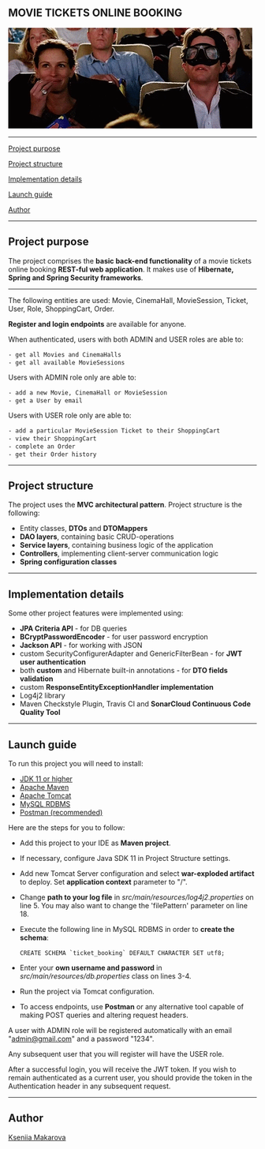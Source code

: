 ## MOVIE TICKETS ONLINE BOOKING

![Header Image](src/main/resources/cinema.gif)

---

[Project purpose](#project-purpose)

[Project structure](#project-structure)

[Implementation details](#implementation-details)

[Launch guide](#launch-guide)

[Author](#author)

---
## Project purpose

The project comprises the **basic back-end functionality** of a movie tickets online booking **REST-ful web application**.
It makes use of **Hibernate, Spring and Spring Security frameworks**.

---

The following entities are used: Movie, CinemaHall, MovieSession, Ticket, User, Role, ShoppingCart, Order.

**Register and login endpoints** are available for anyone.

When authenticated, users with both ADMIN and USER roles are able to:

    - get all Movies and CinemaHalls
    - get all available MovieSessions

Users with ADMIN role only are able to:

    - add a new Movie, CinemaHall or MovieSession
    - get a User by email

Users with USER role only are able to:

    - add a particular MovieSession Ticket to their ShoppingCart
    - view their ShoppingCart
    - complete an Order
    - get their Order history

---
## Project structure

The project uses the **MVC architectural pattern**. Project structure is the following:

- Entity classes, **DTOs** and **DTOMappers**
- **DAO layers**, containing basic CRUD-operations
- **Service layers**, containing business logic of the application
- **Controllers**, implementing client-server communication logic
- **Spring configuration classes**

---
## Implementation details

Some other project features were implemented using:
- **JPA Criteria API** - for DB queries
- **BCryptPasswordEncoder** - for user password encryption
- **Jackson API** - for working with JSON
- custom SecurityConfigurerAdapter and GenericFilterBean - for **JWT user authentication**
- both **custom** and Hibernate built-in annotations - for **DTO fields validation**
- custom **ResponseEntityExceptionHandler implementation**
- Log4j2 library
- Maven Checkstyle Plugin, Travis CI and **SonarCloud Continuous Code Quality Tool**

---
## Launch guide

To run this project you will need to install:

- [JDK 11 or higher](https://www.oracle.com/java/technologies/javase-jdk11-downloads.html)
- [Apache Maven](https://maven.apache.org/download.cgi)
- [Apache Tomcat](https://tomcat.apache.org/download-90.cgi)
- [MySQL RDBMS](https://dev.mysql.com/downloads/installer)
- [Postman (recommended)](https://www.postman.com/downloads)

Here are the steps for you to follow:

- Add this project to your IDE as **Maven project**.
- If necessary, configure Java SDK 11 in Project Structure settings.
- Add new Tomcat Server configuration and select **war-exploded artifact** to deploy. Set **application context** parameter to "/".
- Change **path to your log file** in _src/main/resources/log4j2.properties_ on line 5. You may also want to change the 'filePattern' parameter on line 18.
- Execute the following line in MySQL RDBMS in order to **create the schema**: 

      CREATE SCHEMA `ticket_booking` DEFAULT CHARACTER SET utf8;
- Enter your **own username and password** in _src/main/resources/db.properties_ class on lines 3-4.
- Run the project via Tomcat configuration.
- To access endpoints, use **Postman** or any alternative tool capable of making POST queries and altering request headers.

A user with ADMIN role will be registered automatically with an email "admin@gmail.com" and a password "1234".

Any subsequent user that you will register will have the USER role.

After a successful login, you will receive the JWT token. If you wish to remain authenticated as a current user, you should provide the token in the Authentication header in any subsequent request.

---
## Author

[Kseniia Makarova](https://github.com/KseniiaMakarova)
